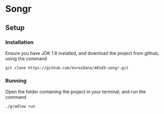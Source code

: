 # Songr

## Setup

### Installation

Ensure you have JDK 1.8 installed, and download the project from github, using the command

    git clone https://github.com/VorosDana/401d3-songr.git

### Running

Open the folder containing the project in your terminal, and run the command

    ./gradlew run

